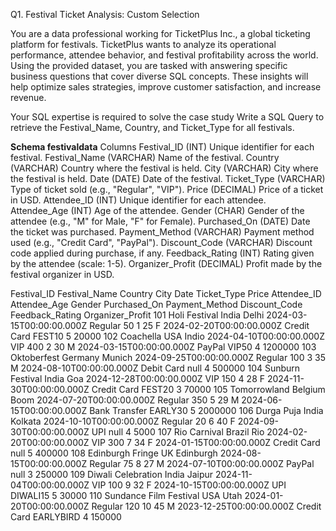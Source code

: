 Q1. Festival Ticket Analysis: Custom Selection

You are a data professional working for TicketPlus Inc., a global ticketing platform for festivals. TicketPlus wants to analyze its operational performance, attendee behavior, and festival profitability across the world. Using the provided dataset, you are tasked with answering specific business questions that cover diverse SQL concepts. These insights will help optimize sales strategies, improve customer satisfaction, and increase revenue.

Your SQL expertise is required to solve the case study
Write a SQL Query to retrieve the Festival_Name, Country, and Ticket_Type for all festivals.

**Schema	festivaldata**
Columns	
Festival_ID (INT)	Unique identifier for each festival.
Festival_Name (VARCHAR)	Name of the festival.
Country (VARCHAR)	Country where the festival is held.
City (VARCHAR)	City where the festival is held.
Date (DATE)	Date of the festival.
Ticket_Type (VARCHAR)	Type of ticket sold (e.g., "Regular", "VIP").
Price (DECIMAL)	Price of a ticket in USD.
Attendee_ID (INT)	Unique identifier for each attendee.
Attendee_Age (INT)	Age of the attendee.
Gender (CHAR)	Gender of the attendee (e.g., "M" for Male, "F" for Female).
Purchased_On (DATE)	Date the ticket was purchased.
Payment_Method (VARCHAR)	Payment method used (e.g., "Credit Card", "PayPal").
Discount_Code (VARCHAR)	Discount code applied during purchase, if any.
Feedback_Rating (INT)	Rating given by the attendee (scale: 1-5).
Organizer_Profit (DECIMAL)	Profit made by the festival organizer in USD.

Festival_ID	Festival_Name	Country	City	Date	Ticket_Type	Price	Attendee_ID	Attendee_Age	Gender	Purchased_On	Payment_Method	Discount_Code	Feedback_Rating	Organizer_Profit
101	Holi Festival	India	Delhi	2024-03-15T00:00:00.000Z	Regular	50	1	25	F	2024-02-20T00:00:00.000Z	Credit Card	FEST10	5	20000
102	Coachella	USA	Indio	2024-04-10T00:00:00.000Z	VIP	400	2	30	M	2024-03-15T00:00:00.000Z	PayPal	VIP50	4	1200000
103	Oktoberfest	Germany	Munich	2024-09-25T00:00:00.000Z	Regular	100	3	35	M	2024-08-10T00:00:00.000Z	Debit Card	null	4	500000
104	Sunburn Festival	India	Goa	2024-12-28T00:00:00.000Z	VIP	150	4	28	F	2024-11-30T00:00:00.000Z	Credit Card	FEST20	3	70000
105	Tomorrowland	Belgium	Boom	2024-07-20T00:00:00.000Z	Regular	350	5	29	M	2024-06-15T00:00:00.000Z	Bank Transfer	EARLY30	5	2000000
106	Durga Puja	India	Kolkata	2024-10-10T00:00:00.000Z	Regular	20	6	40	F	2024-09-30T00:00:00.000Z	UPI	null	4	5000
107	Rio Carnival	Brazil	Rio	2024-02-20T00:00:00.000Z	VIP	300	7	34	F	2024-01-15T00:00:00.000Z	Credit Card	null	5	400000
108	Edinburgh Fringe	UK	Edinburgh	2024-08-15T00:00:00.000Z	Regular	75	8	27	M	2024-07-10T00:00:00.000Z	PayPal	null	3	250000
109	Diwali Celebration	India	Jaipur	2024-11-04T00:00:00.000Z	VIP	100	9	32	F	2024-10-15T00:00:00.000Z	UPI	DIWALI15	5	30000
110	Sundance Film Festival	USA	Utah	2024-01-20T00:00:00.000Z	Regular	120	10	45	M	2023-12-25T00:00:00.000Z	Credit Card	EARLYBIRD	4	150000


